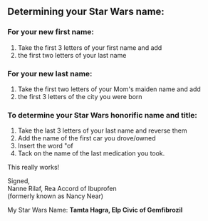 <div id="wikitext">

<div style="display: none;">

Summary:how you, too, can have a uber-cool Star Wars name
Parent:(Main.)<span
class="wikiword">[HumourousStuff](http://wiki.tamouse.org?n=Main.HumourousStuff?action=print)</span>
<span
class="wikiword">[IncludeMe](http://wiki.tamouse.org?n=Main.IncludeMe?action=edit)[?](http://wiki.tamouse.org?n=Main.IncludeMe?action=edit)</span>:[HumourousStuff](http://wiki.tamouse.org?n=Main.HumourousStuff?action=print)
Categories:[Humour](http://wiki.tamouse.org?n=Category.Humour),[Articles](http://wiki.tamouse.org?n=Category.Articles)
Tags: star wars, name games

</div>

<div class="vspace">

</div>

Determining your Star Wars name:
--------------------------------

### For your new first name:

1.  Take the first 3 letters of your first name and add
2.  the first two letters of your last name

<div class="vspace">

</div>

### For your new last name:

1.  Take the first two letters of your Mom's maiden name and add
2.  the first 3 letters of the city you were born

<div class="vspace">

</div>

### To determine your Star Wars honorific name and title:

1.  Take the last 3 letters of your last name and reverse them
2.  Add the name of the first car you drove/owned
3.  Insert the word "of
4.  Tack on the name of the last medication you took.

This really works!

Signed,\
Nanne Rilaf, Rea Accord of Ibuprofen\
(formerly known as Nancy Near)

My Star Wars Name: **Tamta Hagra, Elp Civic of Gemfibrozil**

<div class="vspace">

</div>

</div>
